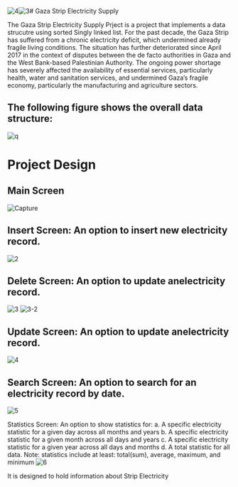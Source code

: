 ![4](https://github.com/zaidsalah123er/Gaza-Strip-Electricity-supply/assets/89332179/55bcd772-3312-4566-bda2-2ee5cab4f4d8)![3](https://github.com/zaidsalah123er/Gaza-Strip-Electricity-supply/assets/89332179/ebc8cbf1-c886-4e45-b3db-a8cde140c0f5)# Gaza Strip Electricity Supply

The Gaza Strip Electricity Supply Prject is a project that implements a data strucutre using sorted Singly linked list.
For the past decade, the Gaza Strip has suffered from a chronic electricity deficit, which 
undermined already fragile living conditions. The situation has further deteriorated since April 
2017 in the context of disputes between the de facto authorities in Gaza and the West Bank-based 
Palestinian Authority. The ongoing power shortage has severely affected the availability of 
essential services, particularly health, water and sanitation services, and undermined Gaza’s fragile 
economy, particularly the manufacturing and agriculture sectors.

## The following figure shows the overall data structure: 
![q](https://github.com/zaidsalah123er/Gaza-Strip-Electricity-supply/assets/89332179/5ae3d8de-bf25-438d-9a76-71ca9107c31f)

# Project Design
## Main Screen
![Capture](https://github.com/zaidsalah123er/Gaza-Strip-Electricity-supply/assets/89332179/68ad2b49-5152-48f4-ae1d-acc348450738)

## Insert Screen: An option to insert new electricity record. 
![2](https://github.com/zaidsalah123er/Gaza-Strip-Electricity-supply/assets/89332179/fcf6d443-0ae3-4020-86bc-e859a37358bd)

## Delete Screen: An option to update anelectricity record. 
![3](https://github.com/zaidsalah123er/Gaza-Strip-Electricity-supply/assets/89332179/1241d19d-6881-4a5b-b16f-ca1d1646a390) ![3-2](https://github.com/zaidsalah123er/Gaza-Strip-Electricity-supply/assets/89332179/3807bbf0-c792-49ad-a47a-a448327f8b95)

## Update Screen: An option to update anelectricity record.
![4](https://github.com/zaidsalah123er/Gaza-Strip-Electricity-supply/assets/89332179/5f02cdbf-22d9-486e-8329-9316ab5bd814)

## Search Screen: An option to search for an electricity record by date. 
![5](https://github.com/zaidsalah123er/Gaza-Strip-Electricity-supply/assets/89332179/46d4e7ec-77e7-4532-947f-b6016ae3f15f)

Statistics Screen:
An option to show statistics for: 
a. A specific electricity statistic for a given day across all months and years 
b. A specific electricity statistic for a given month across all days and years 
c. A specific electricity statistic for a given year across all days and months 
d. A total statistic for all data. Note: statistics include at least: total(sum), average, 
maximum, and minimum
![6](https://github.com/zaidsalah123er/Gaza-Strip-Electricity-supply/assets/89332179/596da9a9-1c90-4c0a-a84a-4660d51a03ac)


It is designed to hold information about Strip Electricity
